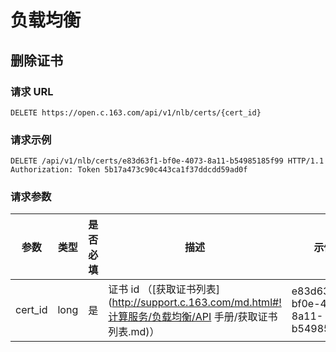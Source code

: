 #  负载均衡

## 删除证书

### 请求 URL

`DELETE https://open.c.163.com/api/v1/nlb/certs/{cert_id}`

### 请求示例

```http
DELETE /api/v1/nlb/certs/e83d63f1-bf0e-4073-8a11-b54985185f99 HTTP/1.1
Authorization: Token 5b17a473c90c443ca1f37ddcdd59ad0f
```

### 请求参数

|   参数  | 类型 | 是否必填 |                   描述                  |                示例值                |
|---------|------|----------|-----------------------------------------|--------------------------------------|
| cert_id | long | 是       | 证书 id （[获取证书列表](http://support.c.163.com/md.html#!计算服务/负载均衡/API 手册/获取证书列表.md)） | e83d63f1-bf0e-4073-8a11-b54985185f99 |

